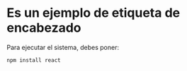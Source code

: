 <h1>Es un ejemplo de etiqueta de encabezado </h1>

Para ejecutar el sistema, debes poner:

``` npm install react ```
